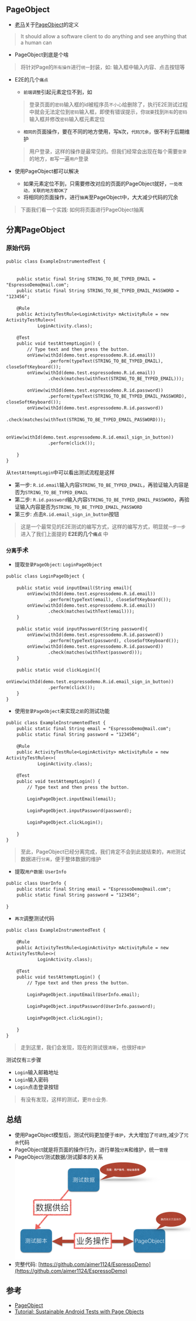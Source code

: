 
## PageObject

- [老马](http://martinfowler.com)关于[PageObject](http://martinfowler.com/bliki/PageObject.html)的定义
> It should allow a software client to do anything and see anything that a human can

- PageObject到底是个啥
> 将针对Page的`所有操作`进行`统一`封装，如: 输入框中输入内容、点击按钮等

- E2E的几个`痛点`
  - `前端调整`引起元素定位不到，如
  > 登录页面的`密码`输入框的id被程序员`不小心`给删除了，执行E2E测试过程中就会无法定位到`密码`输入框，即使有错误提示，你`就要`找到`所有`的`密码`输入框并修改`密码`输入框元素定位

  - `相同的`页面操作，要在不同的地方使用，写`N`次，`代码冗余`，很不利于后期维护
  > 用户登录，这样的操作是最常见的。但我们经常会出现在每个需要`登录`的地方，`都`写一遍`用户`登录

- 使用PageObject都可以解决
  - 如果元素定位不到，只需要修改对应的页面的PageObject就好，`一处改动，关联的地方都OK了`
  - 将相同的页面操作，进行`抽离`至PageObject中，大大减少代码的冗余

> 下面我们看一个实践: 如何将页面进行PageObject抽离

## 分离PageObject

### 原始代码

```
public class ExampleInstrumentedTest {


    public static final String STRING_TO_BE_TYPED_EMAIL = "EspressoDemo@mail.com";
    public static final String STRING_TO_BE_TYPED_EMAIL_PASSWORD = "123456";

    @Rule
    public ActivityTestRule<LoginActivity> mActivityRule = new ActivityTestRule<>(
            LoginActivity.class);

    @Test
    public void testAttemptLogin() {
        // Type text and then press the button.
        onView(withId(demo.test.espressodemo.R.id.email))
                .perform(typeText(STRING_TO_BE_TYPED_EMAIL), closeSoftKeyboard());
        onView(withId(demo.test.espressodemo.R.id.email))
                .check(matches(withText(STRING_TO_BE_TYPED_EMAIL)));

        onView(withId(demo.test.espressodemo.R.id.password))
                .perform(typeText(STRING_TO_BE_TYPED_EMAIL_PASSWORD), closeSoftKeyboard());
        onView(withId(demo.test.espressodemo.R.id.password))
                .check(matches(withText(STRING_TO_BE_TYPED_EMAIL_PASSWORD)));

        onView(withId(demo.test.espressodemo.R.id.email_sign_in_button))
                .perform(click());

    }
}
```
从`testAttemptLogin`中可以看出测试流程是这样
- 第一步: `R.id.email`输入内容`STRING_TO_BE_TYPED_EMAIL`，再验证输入内容是否为`STRING_TO_BE_TYPED_EMAIL`
- 第二步: `R.id.password`输入内容`STRING_TO_BE_TYPED_EMAIL_PASSWORD`，再验证输入内容是否为`STRING_TO_BE_TYPED_EMAIL_PASSWORD`
- 第三步: 点击`R.id.email_sign_in_button`按钮

> 这是一个最常见的E2E测试的编写方式，这样的编写方式，明显就`一步一步`进入了我们上面提的 __E2E的几个`痛点`__ 中

### `分离`手术

- 提取`登录PageObject`: `LoginPageObject`
```
public class LoginPageObject {

    public static void inputEmail(String email){
        onView(withId(demo.test.espressodemo.R.id.email))
                .perform(typeText(email), closeSoftKeyboard());
        onView(withId(demo.test.espressodemo.R.id.email))
                .check(matches(withText(email)));
    }

    public static void inputPassword(String password){
        onView(withId(demo.test.espressodemo.R.id.password))
                .perform(typeText(password), closeSoftKeyboard());
        onView(withId(demo.test.espressodemo.R.id.password))
                .check(matches(withText(password)));
    }

    public static void clickLogin(){
        onView(withId(demo.test.espressodemo.R.id.email_sign_in_button))
                .perform(click());
    }
}
```

- 使用`登录PageObject`来实现`之前`的测试功能
```
public class ExampleInstrumentedTest {
    public static final String email = "EspressoDemo@mail.com";
    public static final String password = "123456";

    @Rule
    public ActivityTestRule<LoginActivity> mActivityRule = new ActivityTestRule<>(
            LoginActivity.class);

    @Test
    public void testAttemptLogin() {
        // Type text and then press the button.

        LoginPageObject.inputEmail(email);

        LoginPageObject.inputPassword(password);

        LoginPageObject.clickLogin();

    }
}
```

> 至此，PageObject已经分离完成，我们肯定不会到此就结束的，`再把`测试数据进行`分离`，便于整体数据的维护

- 提取`用户数据`: `UserInfo`

```
public class UserInfo {
    public static final String email = "EspressoDemo@mail.com";
    public static final String password = "123456";

}
```

- `再次`调整测试代码

```
public class ExampleInstrumentedTest {

    @Rule
    public ActivityTestRule<LoginActivity> mActivityRule = new ActivityTestRule<>(
            LoginActivity.class);

    @Test
    public void testAttemptLogin() {
        // Type text and then press the button.

        LoginPageObject.inputEmail(UserInfo.email);

        LoginPageObject.inputPassword(UserInfo.password);

        LoginPageObject.clickLogin();

    }
}

```

> 走到这里，我们会发现，现在的测试很`清晰`，也很好`维护`

测试仅有`三`步骤
- `Login`输入邮箱地址
- `Login`输入密码
- `Login`点击登录按钮

> 有没有发现，这样的测试，更`符合`业务.

## 总结

- 使用PageObject模型后，测试代码更加便于`维护`，大大增加了`可读性`,减少了`冗余`代码
- PageObject就是将页面的操作行为，进行单独`分离`和维护，统一`管理`
- PageObject/测试数据/测试脚本的关系
![关系图](./img/pageObjectInE2E/%E5%85%B3%E7%B3%BB.png)
- 完整代码: [https://github.com/aimer1124/EspressoDemo](https://github.com/aimer1124/EspressoDemo)

## 参考

- [PageObject](http://martinfowler.com/bliki/PageObject.html)
- [Tutorial: Sustainable Android Tests with Page Objects](https://newcircle.com/s/post/1772/2015/10/16/tutorial-sustainable-android-tests-with-page-objects)

